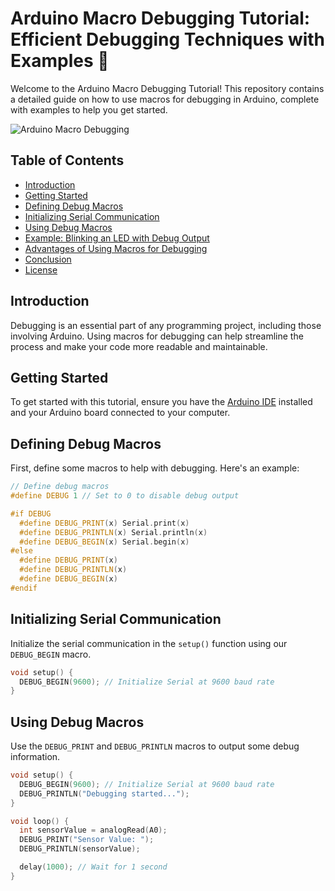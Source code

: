 # Arduino Macro Debugging Tutorial: Efficient Debugging Techniques with Examples 🚀

Welcome to the Arduino Macro Debugging Tutorial! This repository contains a detailed guide on how to use macros for debugging in Arduino, complete with examples to help you get started.

![Arduino Macro Debugging](images/arduino_debugging.webp)

## Table of Contents

- [Introduction](#introduction)
- [Getting Started](#getting-started)
- [Defining Debug Macros](#defining-debug-macros)
- [Initializing Serial Communication](#initializing-serial-communication)
- [Using Debug Macros](#using-debug-macros)
- [Example: Blinking an LED with Debug Output](#example-blinking-an-led-with-debug-output)
- [Advantages of Using Macros for Debugging](#advantages-of-using-macros-for-debugging)
- [Conclusion](#conclusion)
- [License](#license)

## Introduction

Debugging is an essential part of any programming project, including those involving Arduino. Using macros for debugging can help streamline the process and make your code more readable and maintainable. 

## Getting Started

To get started with this tutorial, ensure you have the [Arduino IDE](https://www.arduino.cc/en/software) installed and your Arduino board connected to your computer.

## Defining Debug Macros

First, define some macros to help with debugging. Here's an example:

```cpp
// Define debug macros
#define DEBUG 1 // Set to 0 to disable debug output

#if DEBUG
  #define DEBUG_PRINT(x) Serial.print(x)
  #define DEBUG_PRINTLN(x) Serial.println(x)
  #define DEBUG_BEGIN(x) Serial.begin(x)
#else
  #define DEBUG_PRINT(x)
  #define DEBUG_PRINTLN(x)
  #define DEBUG_BEGIN(x)
#endif
```

## Initializing Serial Communication

Initialize the serial communication in the `setup()` function using our `DEBUG_BEGIN` macro.

```cpp
void setup() {
  DEBUG_BEGIN(9600); // Initialize Serial at 9600 baud rate
}
```

## Using Debug Macros

Use the `DEBUG_PRINT` and `DEBUG_PRINTLN` macros to output some debug information.

```cpp
void setup() {
  DEBUG_BEGIN(9600); // Initialize Serial at 9600 baud rate
  DEBUG_PRINTLN("Debugging started...");
}

void loop() {
  int sensorValue = analogRead(A0);
  DEBUG_PRINT("Sensor Value: ");
  DEBUG_PRINTLN(sensorValue);

  delay(1000); // Wait for 1 second
}
```